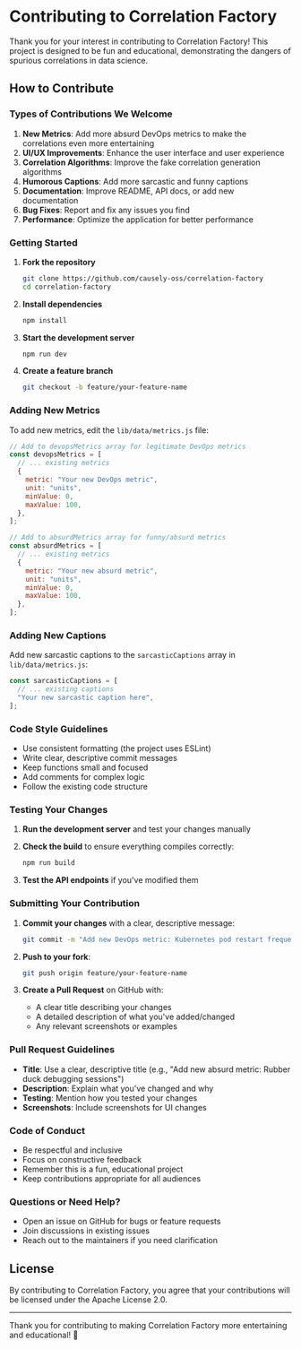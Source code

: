 # Contributing to Correlation Factory

Thank you for your interest in contributing to Correlation Factory! This project is designed to be fun and educational, demonstrating the dangers of spurious correlations in data science.

## How to Contribute

### Types of Contributions We Welcome

1. **New Metrics**: Add more absurd DevOps metrics to make the correlations even more entertaining
2. **UI/UX Improvements**: Enhance the user interface and user experience
3. **Correlation Algorithms**: Improve the fake correlation generation algorithms
4. **Humorous Captions**: Add more sarcastic and funny captions
5. **Documentation**: Improve README, API docs, or add new documentation
6. **Bug Fixes**: Report and fix any issues you find
7. **Performance**: Optimize the application for better performance

### Getting Started

1. **Fork the repository**

   ```bash
   git clone https://github.com/causely-oss/correlation-factory
   cd correlation-factory
   ```

2. **Install dependencies**

   ```bash
   npm install
   ```

3. **Start the development server**

   ```bash
   npm run dev
   ```

4. **Create a feature branch**
   ```bash
   git checkout -b feature/your-feature-name
   ```

### Adding New Metrics

To add new metrics, edit the `lib/data/metrics.js` file:

```javascript
// Add to devopsMetrics array for legitimate DevOps metrics
const devopsMetrics = [
  // ... existing metrics
  {
    metric: "Your new DevOps metric",
    unit: "units",
    minValue: 0,
    maxValue: 100,
  },
];

// Add to absurdMetrics array for funny/absurd metrics
const absurdMetrics = [
  // ... existing metrics
  {
    metric: "Your new absurd metric",
    unit: "units",
    minValue: 0,
    maxValue: 100,
  },
];
```

### Adding New Captions

Add new sarcastic captions to the `sarcasticCaptions` array in `lib/data/metrics.js`:

```javascript
const sarcasticCaptions = [
  // ... existing captions
  "Your new sarcastic caption here",
];
```

### Code Style Guidelines

- Use consistent formatting (the project uses ESLint)
- Write clear, descriptive commit messages
- Keep functions small and focused
- Add comments for complex logic
- Follow the existing code structure

### Testing Your Changes

1. **Run the development server** and test your changes manually
2. **Check the build** to ensure everything compiles correctly:

   ```bash
   npm run build
   ```

3. **Test the API endpoints** if you've modified them

### Submitting Your Contribution

1. **Commit your changes** with a clear, descriptive message:

   ```bash
   git commit -m "Add new DevOps metric: Kubernetes pod restart frequency"
   ```

2. **Push to your fork**:

   ```bash
   git push origin feature/your-feature-name
   ```

3. **Create a Pull Request** on GitHub with:
   - A clear title describing your changes
   - A detailed description of what you've added/changed
   - Any relevant screenshots or examples

### Pull Request Guidelines

- **Title**: Use a clear, descriptive title (e.g., "Add new absurd metric: Rubber duck debugging sessions")
- **Description**: Explain what you've changed and why
- **Testing**: Mention how you tested your changes
- **Screenshots**: Include screenshots for UI changes

### Code of Conduct

- Be respectful and inclusive
- Focus on constructive feedback
- Remember this is a fun, educational project
- Keep contributions appropriate for all audiences

### Questions or Need Help?

- Open an issue on GitHub for bugs or feature requests
- Join discussions in existing issues
- Reach out to the maintainers if you need clarification

## License

By contributing to Correlation Factory, you agree that your contributions will be licensed under the Apache License 2.0.

---

Thank you for contributing to making Correlation Factory more entertaining and educational! 🎉
